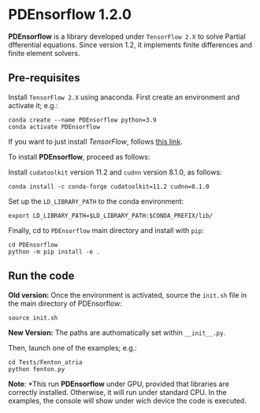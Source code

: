 # PDEnsorflow 1.2.0

**PDEnsorflow**  is a library developed under `TensorFlow 2.X` to solve Partial dfferential equations.
Since version 1.2, it implements finite differences and finite element solvers.


## Pre-requisites
Install `TensorFlow 2.X` using anaconda. First create an environment and activate it; e.g.: 

```
conda create --name PDEnsorflow python=3.9
conda activate PDEnsorflow
```

If you want to just install *TensorFlow*, follows  [this link](https://www.tensorflow.org/install/pip). 

To install **PDEnsorflow**, proceed as follows:

Install `cudatoolkit` version 11.2 and `cudnn` version 8.1.0, as follows:
```
conda install -c conda-forge cudatoolkit=11.2 cudnn=8.1.0
```
Set up the `LD_LIBRARY_PATH` to the conda environment:
```
export LD_LIBRARY_PATH=$LD_LIBRARY_PATH:$CONDA_PREFIX/lib/
```
Finally, cd to `PDEnsorflow` main directory and install with `pip`:
```
cd PDEnsorflow
python -m pip install -e .
```


## Run the code


**Old version:** Once the environment is activated, source the `init.sh` file in the main directory of PDEnsorflow:

```
source init.sh
```

**New Version:** The paths are authomatically set within `__init__.py`.

Then, launch one of the examples; e.g.:

```
cd Tests/Fenton_atria
python fenton.py
```


**Note**: *This run **PDEnsorflow** under GPU, provided that libraries are correctly installed. Otherwise, it will run under standard CPU. 
In the examples, the console will show under wich device the code is executed.

